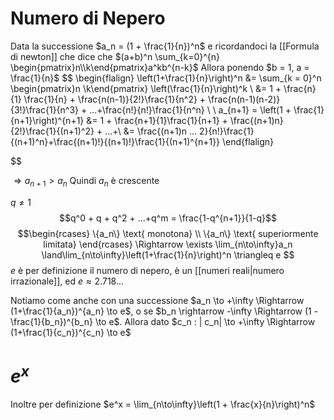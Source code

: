 # Numero di Nepero
Data la successione $a_n = (1 + \frac{1}{n})^n$ e ricordandoci la [[Formula di newton]]  che dice che $(a+b)^n \sum_{k=0}^{n} \begin{pmatrix}n\\k\end{pmatrix}a^kb^{n-k}$ 
Allora ponendo $b = 1, a = \frac{1}{n}$
$$
\begin{flalign}
\left(1+\frac{1}{n}\right)^n &= \sum_{k = 0}^n \begin{pmatrix}n \\k\end{pmatrix}
\left(\frac{1}{n}\right)^k \\
&= 1 + \frac{n}{1} \frac{1}{n} + \frac{n(n-1)}{2!}\frac{1}{n^2} + \frac{n(n-1)(n-2)}{3!}\frac{1}{n^3} + ...+\frac{n!}{n!}\frac{1}{n^n} \\ \\
a_{n+1} = \left(1 + \frac{1}{n+1}\right)^{n+1} &= 1 + \frac{n+1}{1}\frac{1}{n+1} + \frac{(n+1)n}{2!}\frac{1}{(n+1)^2} + ...+\\
&= \frac{(n+1)n ... 2}{n!}\frac{1}{(n+1)^n}+\frac{(n+1)!}{(n+1)!}\frac{1}{(n+1)^{n+1}}
\end{flalign}

$$

$\Rightarrow a_{n+1} > a_n$ Quindi $a_n$ è crescente

$q \neq 1$
$$q^0 + q + q^2 + ...+q^m = \frac{1-q^{n+1}}{1-q}$$
$$\begin{rcases}
\{a_n\} \text{ monotona} \\
\{a_n\} \text{ superiormente limitata}
\end{rcases}
\Rightarrow \exists \lim_{n\to\infty}a_n \land\lim_{n\to\infty}\left(1+\frac{1}{n}\right)^n \triangleq e
$$
$e$ è per definizione il numero di nepero, è un [[numeri reali|numero irrazionale]], ed $e \approx 2.718...$

Notiamo come anche con una successione $a_n \to +\infty \Rightarrow (1+\frac{1}{a_n})^{a_n} \to e$, o se $b_n \rightarrow -\infty \Rightarrow (1 -\frac{1}{b_n})^{b_n} \to e$.
Allora dato $c_n : | c_n| \to +\infty \Rightarrow (1+\frac{1}{c_n})^{c_n} \to e$


# $e^x$
Inoltre per definizione $e^x = \lim_{n\to\infty}\left(1 + \frac{x}{n}\right)^n$